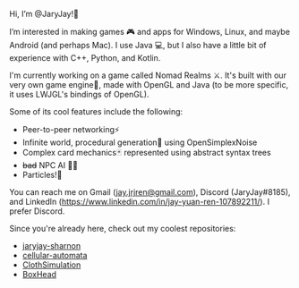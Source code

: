 Hi, I’m @JaryJay!👋

I’m interested in making games 🎮 and apps for Windows, Linux, and maybe Android (and perhaps Mac).
I use Java 💻, but I also have a little bit of experience with C++, Python, and Kotlin.

I'm currently working on a game called Nomad Realms ⚔️. It's built with our very own game engine🎉, made with OpenGL and Java (to be more specific, it uses LWJGL's bindings of OpenGL).

Some of its cool features include the following:
  
- Peer-to-peer networking⚡
- Infinite world, procedural generation🌳 using OpenSimplexNoise
- Complex card mechanics🃏 represented using abstract syntax trees
- ~~bad~~ NPC AI 🧙‍♂️
- Particles!🎉

You can reach me on Gmail (jay.jrjren@gmail.com), Discord (JaryJay#8185), and LinkedIn (https://www.linkedin.com/in/jay-yuan-ren-107892211/). I prefer Discord.

Since you're already here, check out my coolest repositories:

- [jaryjay-sharnon](../../../jaryjay-sharnon)
- [cellular-automata](../../../cellular-automata)
- [ClothSimulation](../../../ClothSimulation)
- [BoxHead](../../../BoxHead)
<!---
JaryJay/JaryJay is a ✨ special ✨ repository because its `README.md` (this file) appears on your GitHub profile.
You can click the Preview link to take a look at your changes.
--->

